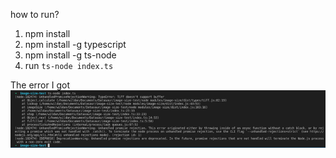 how to run?

1. npm install
2. npm install -g typescript
3. npm install -g ts-node
4. run `ts-node index.ts`


The error I got<br>
![the error](./image_error.png)

